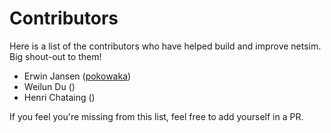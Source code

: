 # Contributors

Here is a list of the contributors who have helped build and improve netsim. Big
shout-out to them!

- Erwin Jansen ([pokowaka](https://github.com/pokowaka))
- Weilun Du ()
- Henri Chataing ()

If you feel you're missing from this list, feel free to add yourself in a PR.
